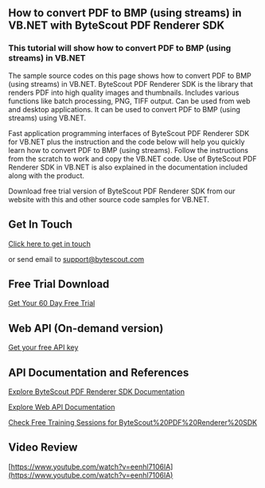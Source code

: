 ## How to convert PDF to BMP (using streams) in VB.NET with ByteScout PDF Renderer SDK

### This tutorial will show how to convert PDF to BMP (using streams) in VB.NET

The sample source codes on this page shows how to convert PDF to BMP (using streams) in VB.NET. ByteScout PDF Renderer SDK is the library that renders PDF into high quality images and thumbnails. Includes various functions like batch processing, PNG, TIFF output. Can be used from web and desktop applications. It can be used to convert PDF to BMP (using streams) using VB.NET.

Fast application programming interfaces of ByteScout PDF Renderer SDK for VB.NET plus the instruction and the code below will help you quickly learn how to convert PDF to BMP (using streams). Follow the instructions from the scratch to work and copy the VB.NET code. Use of ByteScout PDF Renderer SDK in VB.NET is also explained in the documentation included along with the product.

Download free trial version of ByteScout PDF Renderer SDK from our website with this and other source code samples for VB.NET.

## Get In Touch

[Click here to get in touch](https://bytescout.zendesk.com/hc/en-us/requests/new?subject=ByteScout%20PDF%20Renderer%20SDK%20Question)

or send email to [support@bytescout.com](mailto:support@bytescout.com?subject=ByteScout%20PDF%20Renderer%20SDK%20Question) 

## Free Trial Download

[Get Your 60 Day Free Trial](https://bytescout.com/download/web-installer?utm_source=github-readme)

## Web API (On-demand version)

[Get your free API key](https://pdf.co/documentation/api?utm_source=github-readme)

## API Documentation and References

[Explore ByteScout PDF Renderer SDK Documentation](https://bytescout.com/documentation/index.html?utm_source=github-readme)

[Explore Web API Documentation](https://pdf.co/documentation/api?utm_source=github-readme)

[Check Free Training Sessions for ByteScout%20PDF%20Renderer%20SDK](https://academy.bytescout.com/)

## Video Review

[https://www.youtube.com/watch?v=eenhl7106lA](https://www.youtube.com/watch?v=eenhl7106lA)
